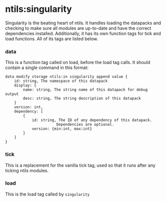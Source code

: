 # ntils:singularity
Singularity is the beating heart of ntils. It handles loading the datapacks and checking to make sure all modules are up-to-date and have the correct dependencies installed. Additionally, it has its own function tags for tick and load functions. All of its tags are listed below.
### data
This is a function tag called on load, before the load tag calls. It should contain a single command in this format:

```
data modify storage ntils:in singularity append value {
    id: string, The namespace of this datapack
	display: {
	    name: string, The string name of this datapack for debug output
		desc: string, The string description of this datapack
	}
	version: int,
	dependency: [
	    {
	        id: string, The ID of any dependency of this datapack.
		               Dependencies are optional.
		    version: {min:int, max:int}
	    }
	]
}
```
### tick
This is a replacement for the vanilla tick tag, used so that it runs after any ticking ntils modules.
### load
This is the load tag called by `singularity`